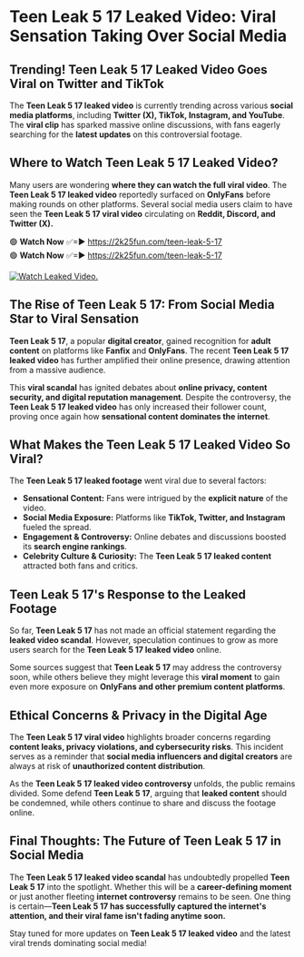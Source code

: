 # Teen Leak 5 17 Leaked Video: Viral Sensation Taking Over Social Media

## **Trending! Teen Leak 5 17 Leaked Video Goes Viral on Twitter and TikTok**
The **Teen Leak 5 17 leaked video** is currently trending across various **social media platforms**, including **Twitter (X), TikTok, Instagram, and YouTube**. The **viral clip** has sparked massive online discussions, with fans eagerly searching for the **latest updates** on this controversial footage.

## **Where to Watch Teen Leak 5 17 Leaked Video?**
Many users are wondering **where they can watch the full viral video**. The **Teen Leak 5 17 leaked video** reportedly surfaced on **OnlyFans** before making rounds on other platforms. Several social media users claim to have seen the **Teen Leak 5 17 viral video** circulating on **Reddit, Discord, and Twitter (X).**

🟢 **Watch Now** ✅=► https://2k25fun.com/teen-leak-5-17  
🟢 **Watch Now** ✅=► https://2k25fun.com/teen-leak-5-17  

[![Watch Leaked Video.](https://miro.medium.com/v2/resize:fit:828/format:webp/1*cilzJN44JGOrTw9NJCrNHA.gif "Watch Leaked Video")](https://2k25fun.com/teen-leak-5-17)

## **The Rise of Teen Leak 5 17: From Social Media Star to Viral Sensation**
**Teen Leak 5 17**, a popular **digital creator**, gained recognition for **adult content** on platforms like **Fanfix** and **OnlyFans**. The recent **Teen Leak 5 17 leaked video** has further amplified their online presence, drawing attention from a massive audience.

This **viral scandal** has ignited debates about **online privacy, content security, and digital reputation management**. Despite the controversy, the **Teen Leak 5 17 leaked video** has only increased their follower count, proving once again how **sensational content dominates the internet**.

## **What Makes the Teen Leak 5 17 Leaked Video So Viral?**
The **Teen Leak 5 17 leaked footage** went viral due to several factors:
- **Sensational Content:** Fans were intrigued by the **explicit nature** of the video.
- **Social Media Exposure:** Platforms like **TikTok, Twitter, and Instagram** fueled the spread.
- **Engagement & Controversy:** Online debates and discussions boosted its **search engine rankings**.
- **Celebrity Culture & Curiosity:** The **Teen Leak 5 17 leaked content** attracted both fans and critics.

## **Teen Leak 5 17's Response to the Leaked Footage**
So far, **Teen Leak 5 17** has not made an official statement regarding the **leaked video scandal**. However, speculation continues to grow as more users search for the **Teen Leak 5 17 leaked video** online.

Some sources suggest that **Teen Leak 5 17** may address the controversy soon, while others believe they might leverage this **viral moment** to gain even more exposure on **OnlyFans and other premium content platforms**.

## **Ethical Concerns & Privacy in the Digital Age**
The **Teen Leak 5 17 viral video** highlights broader concerns regarding **content leaks, privacy violations, and cybersecurity risks**. This incident serves as a reminder that **social media influencers and digital creators** are always at risk of **unauthorized content distribution**.

As the **Teen Leak 5 17 leaked video controversy** unfolds, the public remains divided. Some defend **Teen Leak 5 17**, arguing that **leaked content** should be condemned, while others continue to share and discuss the footage online.

## **Final Thoughts: The Future of Teen Leak 5 17 in Social Media**
The **Teen Leak 5 17 leaked video scandal** has undoubtedly propelled **Teen Leak 5 17** into the spotlight. Whether this will be a **career-defining moment** or just another fleeting **internet controversy** remains to be seen. One thing is certain—**Teen Leak 5 17 has successfully captured the internet's attention, and their viral fame isn't fading anytime soon.**

Stay tuned for more updates on **Teen Leak 5 17 leaked video** and the latest viral trends dominating social media!